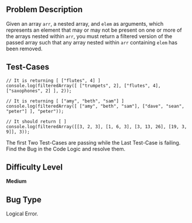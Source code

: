 ## Problem Description

Given an array `arr`, a nested array, and `elem` as arguments, which represents an element that may or may not be present on one or more of the arrays nested within `arr`, 
you must return a filtered version of the passed array such that any array nested within `arr` containing `elem` has been removed.

## Test-Cases 

```
// It is returning [ ["flutes", 4] ]
console.log(filteredArray([ ["trumpets", 2], ["flutes", 4], ["saxophones", 2] ], 2));

// It is returning [ ["amy", "beth", "sam"] ]
console.log(filteredArray([ ["amy", "beth", "sam"], ["dave", "sean", "peter"] ], "peter"));

// It should return [ ]
console.log(filteredArray([[3, 2, 3], [1, 6, 3], [3, 13, 26], [19, 3, 9]], 3));
```

The first Two Test-Cases are passing while the Last Test-Case is failing. Find the Bug in the Code Logic and resolve them. 

## Difficulty Level 

<b>Medium</b>

## Bug Type 

Logical Error.
